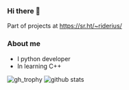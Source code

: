 ### Hi there 👋

<!--
**RIDERIUS/RIDERIUS** is a ✨ _special_ ✨ repository because its `README.md` (this file) appears on your GitHub profile.

Here are some ideas to get you started:

- 🔭 I’m currently working on ...
- 🌱 I’m currently learning ...
- 👯 I’m looking to collaborate on ...
- 🤔 I’m looking for help with ...
- 💬 Ask me about ...
- 📫 How to reach me: ...
- 😄 Pronouns: ...
- ⚡ Fun fact: ...
-->

Part of projects at https://sr.ht/~riderius/

### About me

* I python developer
* In learning C++

![gh_trophy](https://github-profile-trophy.vercel.app/?username=riderius&theme=darkhub&no-frame=true&column=7)
![github stats](https://github-readme-stats.vercel.app/api?username=riderius&show_icons=true&theme=dark)
